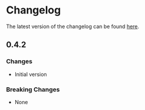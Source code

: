 # Changelog

The latest version of the changelog can be found [here](/Azure/bicep-registry-modules/blob/main/avm/res/load-test-service/load-test/CHANGELOG.md).

## 0.4.2

### Changes

- Initial version

### Breaking Changes

- None
